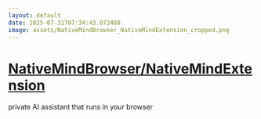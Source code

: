 ```yaml
---
layout: default
date: 2025-07-31T07:34:43.072488
image: assets/NativeMindBrowser_NativeMindExtension_cropped.png
---
```


# [NativeMindBrowser/NativeMindExtension](https://github.com/NativeMindBrowser/NativeMindExtension)

private AI assistant that runs in your browser

